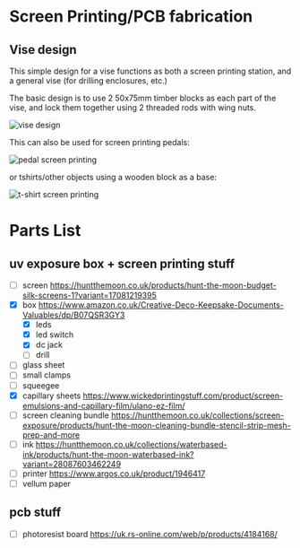 # Screen Printing/PCB fabrication

## Vise design

This simple design for a vise functions as both a screen printing station, and a general vise (for drilling enclosures, etc.)

The basic design is to use 2 50x75mm timber blocks as each part of the vise, and lock them together using 2 threaded rods with wing nuts.

![vise design](https://i.imgur.com/Yf7Aacv.png)

This can also be used for screen printing pedals:

![pedal screen printing](https://i.imgur.com/VWD7o3y.png)

or tshirts/other objects using a wooden block as a base:

![t-shirt screen printing](https://i.imgur.com/HwhXZzw.png)

# Parts List

## uv exposure box + screen printing stuff

- [ ] screen                        https://huntthemoon.co.uk/products/hunt-the-moon-budget-silk-screens-1?variant=17081219395
- [x] box                           https://www.amazon.co.uk/Creative-Deco-Keepsake-Documents-Valuables/dp/B07QSR3GY3
    - [x] leds                      
    - [x] led switch                
    - [x] dc jack                   
    - [ ] drill                     
- [ ] glass sheet                   
- [ ] small clamps                  
- [ ] squeegee                      
- [x] capillary sheets              https://www.wickedprintingstuff.com/product/screen-emulsions-and-capillary-film/ulano-ez-film/
- [ ] screen cleaning bundle        https://huntthemoon.co.uk/collections/screen-exposure/products/hunt-the-moon-cleaning-bundle-stencil-strip-mesh-prep-and-more
- [ ] ink                           https://huntthemoon.co.uk/collections/waterbased-ink/products/hunt-the-moon-waterbased-ink?variant=28087603462249
- [ ] printer                       https://www.argos.co.uk/product/1946417
- [ ] vellum paper                  

## pcb stuff

- [ ] photoresist board             https://uk.rs-online.com/web/p/products/4184168/
